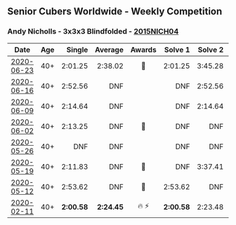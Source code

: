 ## Senior Cubers Worldwide - Weekly Competition
### Andy Nicholls - 3x3x3 Blindfolded - [2015NICH04](https://www.worldcubeassociation.org/persons/2015NICH04?event=333bf)

| Date | Age | Single | Average | Awards | Solve 1 | Solve 2 | Solve 3 | Video |
| :--: | :--: | --: | --: | :--: | --: | --: | --: | :-- |
| [2020-06-23](../../results/333bf/2020-06-23.md) | 40+ | 2:01.25 | 2:38.02 | 🥈 | 2:01.25 | 3:45.28 | 2:07.53 | [Link](https://www.facebook.com/events/850175445522887/permalink/854493248424440/) |
| [2020-06-16](../../results/333bf/2020-06-16.md) | 40+ | 2:52.56 | DNF |  | DNF | 2:52.56 | DNF | [Link](https://www.facebook.com/events/208176410240808/permalink/211094713282311/) |
| [2020-06-09](../../results/333bf/2020-06-09.md) | 40+ | 2:14.64 | DNF |  | DNF | 2:14.64 | 2:51.75 | [Link](https://www.facebook.com/events/620460455211235/permalink/621814138409200/) |
| [2020-06-02](../../results/333bf/2020-06-02.md) | 40+ | 2:13.25 | DNF | 🥈 | DNF | DNF | 2:13.25 | [Link](https://www.facebook.com/events/323619661956372/permalink/324359211882417/) |
| [2020-05-26](../../results/333bf/2020-05-26.md) | 40+ | DNF | DNF |  | DNF | DNF | DNF | [Link](https://www.facebook.com/events/1531820936993798/permalink/1535559299953295/) |
| [2020-05-19](../../results/333bf/2020-05-19.md) | 40+ | 2:11.83 | DNF | 🥉 | DNF | 3:37.41 | 2:11.83 | [Link](https://www.facebook.com/events/2608037409484307/permalink/2611313482490033/) |
| [2020-05-12](../../results/333bf/2020-05-12.md) | 40+ | 2:53.62 | DNF | 🥉 | 2:53.62 | DNF | 3:29.24 | [Link](https://www.facebook.com/events/367340484222677/permalink/371002630523129/) |
| [2020-02-11](../../results/333bf/2020-02-11.md) | 40+ | **2:00.58** | **2:24.45** | 🔥 ⚡ | **2:00.58** | 2:23.48 | 2:49.28 | [Link](https://www.facebook.com/events/173728187264773/permalink/174217337215858/) |


<!-- Global site tag (gtag.js) - Google Analytics -->
<script async src="https://www.googletagmanager.com/gtag/js?id=UA-86348435-3"></script>
<script>window.dataLayer = window.dataLayer || []; function gtag() {dataLayer.push(arguments);} gtag('js', new Date()); gtag('config', 'UA-86348435-3');</script>
